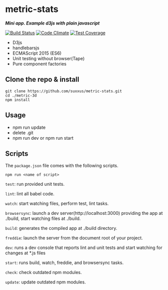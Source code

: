# metric-stats
***Mini app. Example d3js with plain javascript***

[![Build Status](https://travis-ci.org/suxxus/metric-stats.svg?branch=master)](https://travis-ci.org/suxxus/metric-stats)
[![Code Climate](https://codeclimate.com/github/suxxus/metric-stats/badges/gpa.svg)](https://codeclimate.com/github/suxxus/metric-stats)
[![Test Coverage](https://codeclimate.com/github/suxxus/metric-stats/badges/coverage.svg)](https://codeclimate.com/github/suxxus/metric-stats/coverage)

* D3js
* handlebarsjs
* ECMAScript 2015 (ES6)
* Unit testing without browser(Tape)
* Pure component factories

## Clone the repo & install
```
git clone https://github.com/suxxus/metric-stats.git
cd ./metric-3d
npm install
```
## Usage
* npm run update
* delete .git
* npm run dev or npm run start

## Scripts

The `package.json` file comes with the following scripts.

`npm run <name of script>`

`test`: run provided unit tests.

`lint`: lint all babel code.

`watch`: start watching files, perform test, lint tasks.

`browsersync`: launch a dev server(http://localhost:3000) providing the app at ./build, start watching files at ./build.

`build`: generates the compiled app at ./build directory.

`freddie`: launch the server from the document root of your project.

`dev`:  runs a dev console that reports lint and unit tests and start watching for changes at *.js files

`start`: runs build, watch, freddie, and browsersync tasks.

`check`: check outdated npm modules.

`update`: update outdated npm modules.

